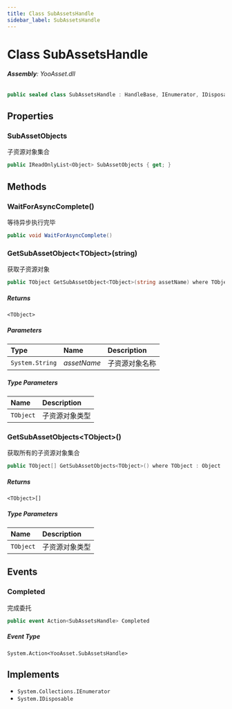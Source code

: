```yaml
---
title: Class SubAssetsHandle
sidebar_label: SubAssetsHandle
---
```

# Class SubAssetsHandle


###### **Assembly**: YooAsset.dll

```csharp title="Declaration"
public sealed class SubAssetsHandle : HandleBase, IEnumerator, IDisposable
```
## Properties
### SubAssetObjects
子资源对象集合

```csharp title="Declaration"
public IReadOnlyList<Object> SubAssetObjects { get; }
```
## Methods
### WaitForAsyncComplete()
等待异步执行完毕

```csharp title="Declaration"
public void WaitForAsyncComplete()
```
### GetSubAssetObject&lt;TObject&gt;(string)
获取子资源对象

```csharp title="Declaration"
public TObject GetSubAssetObject<TObject>(string assetName) where TObject : Object
```

##### Returns

`<TObject>`

##### Parameters

| Type | Name | Description |
|:--- |:--- |:--- |
| `System.String` | *assetName* | 子资源对象名称 |

##### Type Parameters
| Name | Description |
|:--- |:--- |
| `TObject` | 子资源对象类型 |
### GetSubAssetObjects&lt;TObject&gt;()
获取所有的子资源对象集合

```csharp title="Declaration"
public TObject[] GetSubAssetObjects<TObject>() where TObject : Object
```

##### Returns

`<TObject>[]`
##### Type Parameters
| Name | Description |
|:--- |:--- |
| `TObject` | 子资源对象类型 |
## Events
### Completed
完成委托

```csharp title="Declaration"
public event Action<SubAssetsHandle> Completed
```
##### Event Type
`System.Action<YooAsset.SubAssetsHandle>`

## Implements

* `System.Collections.IEnumerator`
* `System.IDisposable`
